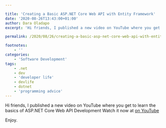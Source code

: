```yaml
---

title: 'Creating a Basic ASP.NET Core Web API with Entity Framework'
date: '2020-08-26T13:43:00+01:00'
author: Dara Oladapo
excerpt: 'Hi friends, I published a new video on YouTube where you get to learn the basics of ASP.NET Core Web API Development'

permalink: /2020/08/26/creating-a-basic-asp-net-core-web-api-with-entity-framework/

footnotes:
    - ''
categories:
    - 'Software Development'
tags:
    - .net
    - dev
    - 'developer life'
    - devlife
    - dotnet
    - 'programming advice'
---
```


Hi friends, I published a new video on YouTube where you get to learn the basics of ASP.NET Core Web API Development Watch it now at [on YouTube](https://www.youtube.com/watch?v=m1ISYt1RE2k)

Enjoy.